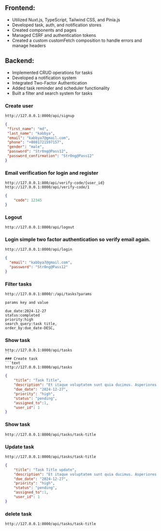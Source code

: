 ## Frontend:

* Utilized Nuxt.js, TypeScript, Tailwind CSS, and Pinia.js
* Developed task, auth, and notification stores
* Created components and pages
* Managed CSRF and authentication tokens
* Created a custom customFetch composition to handle errors and manage headers

## Backend:

* Implemented CRUD operations for tasks
* Developed a notification system
* Integrated Two-Factor Authentication
* Added task reminder and scheduler functionality
* Built a filter and search system for tasks

### Create user 
```text
http://127.0.0.1:8000/api/signup
```
 ```json
{
  "first_name": "md",
  "last_name": "kabbya",
  "email": "kabbya7@gmail.com",
  "phone": "+8801721597157",
  "gender": "male",
  "password": "Str0ng@Pass12",
  "password_confirmation": "Str0ng@Pass12"
}
```
### Email verification for login and register 
```text 
http://127.0.0.1:800/api/verify-code/{user_id} 
http://127.0.0.1:8000/api/verify-code/1
```
```json
{
    "code": 12345
}
```
### Logout 
```text
http://127.0.0.1:8000/api/logout
```
### Login simple two factor authentication so verify email again.
```text
http://127.0.0.1:8000/api/login
```
```json
{
  "email": "kabbya7@gmail.com",
  "password": "Str0ng@Pass12"
}
```
### Filter tasks 
```text 
http://127.0.0.1:8000/:/api/tasks?params
```
```text 
params key and value 
```
```text
due_date:2024-12-27
status:completed
priority:high
search_query:task title,
order_by:due_date-DESC,
```
### Show task 
```text 
http://127.0.0.1:8000/api/tasks
``
### Create task 
```text 
http://127.0.0.1:8000/api/tasks
```

```json
{
    "title": "Task Title",
    "description": "Et itaque voluptatem sunt quia ducimus. Asperiores alias labore inventore quibusdam tempora. Praesentium officiis maxime id accusantium cumque ut enim.",
    "due_date": "2024-12-27",
    "priority": "high",
    "status": "pending",
    "assigned_to":1,
    "user_id": 1
}
```
### Show task
```text 
http://127.0.0.1:8000/api/tasks/task-title
```

### Update task 

```text 
http://127.0.0.1:8000/api/tasks/task-title
```

```json
{
    "title": "Task Title update",
    "description": "Et itaque voluptatem sunt quia ducimus. Asperiores alias labore inventore quibusdam tempora. Praesentium officiis maxime id accusantium cumque ut enim.",
    "due_date": "2024-12-27",
    "priority": "high",
    "status": "pending",
    "assigned_to":1,
    "user_id": 1
}
```

### delete task 
```text 
http://127.0.0.1:8000/api/tasks/task-title
```
